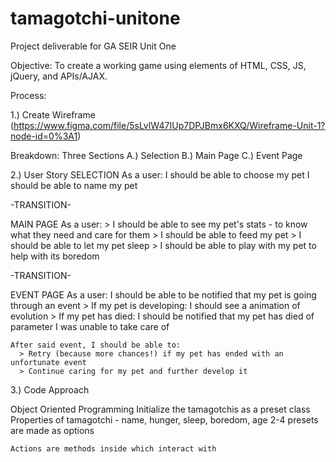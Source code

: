 # tamagotchi-unitone
Project deliverable for GA SEIR Unit One



Objective:
To create a working game using elements of HTML, CSS, JS, jQuery, and APIs/AJAX.

Process:

1.) Create Wireframe (https://www.figma.com/file/5sLvlW47IUp7DPJBmx6KXQ/Wireframe-Unit-1?node-id=0%3A1)

  Breakdown:
  Three Sections
    A.) Selection
    B.) Main Page
    C.) Event Page
    
2.) User Story
  SELECTION
  As a user:
    I should be able to choose my pet
    I should be able to name my pet
    
    
  -TRANSITION-
  
  MAIN PAGE
  As a user:
    > I should be able to see my pet's stats - to know what they need and care for them
    > I should be able to feed my pet
    > I should be able to let my pet sleep
    > I should be able to play with my pet to help with its boredom
    
  -TRANSITION-
  
  EVENT PAGE
  As a user: 
    I should be able to be notified that my pet is going through an event
      > If my pet is developing: I should see a animation of evolution
      > If my pet has died: I should be notified that my pet has died of parameter I was unable to take care of
      
      
    After said event, I should be able to:
      > Retry (because more chances!) if my pet has ended with an unfortunate event
      > Continue caring for my pet and further develop it
      
   
      
3.) Code Approach

  Object Oriented Programming 
    Initialize the tamagotchis as a preset class
    Properties of tamagotchi - name, hunger, sleep, boredom, age
    2-4 presets are made as options
    
    Actions are methods inside which interact with 
  

